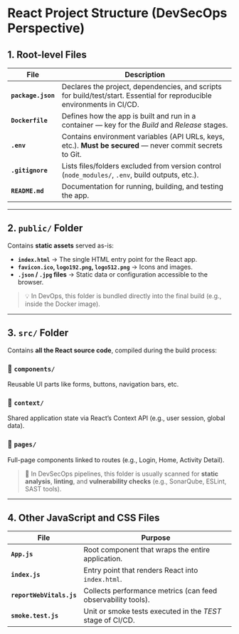 # React Project Structure (DevSecOps Perspective)

## 1. Root-level Files
| File | Description |
|------|--------------|
| **`package.json`** | Declares the project, dependencies, and scripts for build/test/start. Essential for reproducible environments in CI/CD. |
| **`Dockerfile`** | Defines how the app is built and run in a container — key for the *Build* and *Release* stages. |
| **`.env`** | Contains environment variables (API URLs, keys, etc.). **Must be secured** — never commit secrets to Git. |
| **`.gitignore`** | Lists files/folders excluded from version control (`node_modules/`, `.env`, build outputs, etc.). |
| **`README.md`** | Documentation for running, building, and testing the app. |

---

## 2. `public/` Folder
Contains **static assets** served as-is:

- **`index.html`** → The single HTML entry point for the React app.  
- **`favicon.ico`, `logo192.png`, `logo512.png`** → Icons and images.  
- **`.json` / `.jpg` files** → Static data or configuration accessible to the browser.  

> 💡 In DevOps, this folder is bundled directly into the final build (e.g., inside the Docker image).

---

## 3. `src/` Folder
Contains **all the React source code**, compiled during the build process:

### 📁 `components/`
Reusable UI parts like forms, buttons, navigation bars, etc.

### 📁 `context/`
Shared application state via React’s Context API (e.g., user session, global data).

### 📁 `pages/`
Full-page components linked to routes (e.g., Login, Home, Activity Detail).

> 🎯 In DevSecOps pipelines, this folder is usually scanned for **static analysis**, **linting**, and **vulnerability checks** (e.g., SonarQube, ESLint, SAST tools).

---

## 4. Other JavaScript and CSS Files

| File | Purpose |
|------|----------|
| **`App.js`** | Root component that wraps the entire application. |
| **`index.js`** | Entry point that renders React into `index.html`. |
| **`reportWebVitals.js`** | Collects performance metrics (can feed observability tools). |
| **`smoke.test.js`** | Unit or smoke tests executed in the *TEST* stage of CI/CD. |

